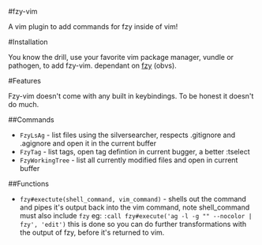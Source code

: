 #fzy-vim

A vim plugin to add commands for fzy inside of vim!

#Installation

You know the drill, use your favorite vim package manager, vundle or pathogen, to add fzy-vim.
dependant on [fzy](https://github.com/jhawthorn/fzy) (obvs).

#Features

Fzy-vim doesn't come with any built in keybindings. To be honest it doesn't do much.

##Commands
- `FzyLsAg` - list files using the silversearcher, respects .gitignore and .agignore and open it in the current buffer
- `FzyTag` - list tags, open tag defintion in current bugger, a better :tselect
- `FzyWorkingTree` - list all currently modified files and open in current buffer

##Functions
- `fzy#exectute(shell_command, vim_command)` - shells out the command and pipes it's output back into the vim command, note shell_command must also include `fzy`
eg: `:call fzy#execute('ag -l -g "" --nocolor | fzy', 'edit')`
this is done so you can do further transformations with the output of fzy, before it's returned to vim.
